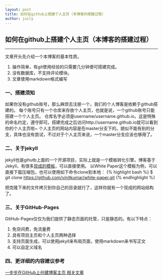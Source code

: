 ```yaml
---
layout: post
title: 如何在github上搭建个人主页（本博客的搭建过程）
author: juily
---
```

## 如何在github上搭建个人主页（本博客的搭建过程）
-----

文章开头先介绍一个本博客的基本性质。

1. 操作简单，有git使用经验的只需要几分钟便可搭建完成。
2. 没有数据库，不支持评论模块。
3. 文章使用markdown格式编写

### 一、搭建须知
如果你没有github账号，那么麻烦去注册一个，我们的个人博客是依赖于github搭建的。
每个账号只有一个仓库来存放个人主页，也就是说，一个github账号只能搭建一个个人主页。
仓库名字必须是username/username.github.io，这是特殊的命名约定，遵守即可。搭建完成之后访问http://username.github.io就可以看到你的个人主页啦~
个人主页的网站内容是在master分支下的。貌似不能有别的分支，具体也没有尝试，不过对于个人主页来说，一个master分支应该也够用了。

### 二、关于jekyll
jekyll也是gihutb上面的一个开源项目，实际上就是一个模板转化引擎。博客基于Jekyll，有很多[现成的模板](http://jekyllthemes.org/)，可以直接使用。
以White Paper这个模板为例，可以直接下载压缩包，也可以使用如下命令clone到本地：
{% highlight bash %}
$ git clone https://github.com/vinitkumar/white-paper.git
{% endhighlight %}

把克隆下来的文件拷贝到你自己的目录就行了，这样你就有一个现成的网站结构了。

### 三、关于GitHub-Pages
GitHub-Pages仅仅为我们提供了静态页面的托管，只是静态的。有以下特点：
1. 免空间费，免流量费
2. 具有项目主页和个人主页两种选择
3. 支持页面生成，可以使用jekyll来布局页面，使用markdown来书写正文
4. 可以自定义域名


### 四、更详细的内容建议参考
[一步步在GitHub上创建博客主页 相关文章](http://www.pchou.info/ssgithubPage/2013-01-03-build-github-blog-page-01.html)
